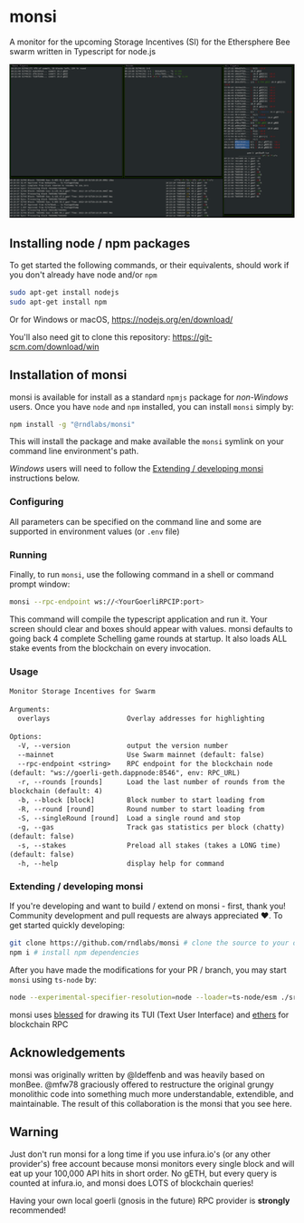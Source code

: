 # monsi

A monitor for the upcoming Storage Incentives (SI) for the Ethersphere Bee swarm written in Typescript for node.js

![monsi Terminal User Interface!](/assets/screenshot.png 'monsi TUI')

## Installing node / npm packages

To get started the following commands, or their equivalents, should work if you don't already have node and/or `npm`

```bash
sudo apt-get install nodejs
sudo apt-get install npm
```

Or for Windows or macOS, https://nodejs.org/en/download/

You'll also need git to clone this repository: https://git-scm.com/download/win

## Installation of monsi

monsi is available for install as a standard `npmjs` package for *non-Windows* users. Once you have `node` and `npm` installed, you can install `monsi` simply by:

```bash
npm install -g "@rndlabs/monsi"
```

This will install the package and make available the `monsi` symlink on your command line environment's path.

*Windows* users will need to follow the [Extending / developing monsi](#extending--developing-monsi) instructions below.

### Configuring

All parameters can be specified on the command line and some are supported in environment values (or `.env` file)

### Running

Finally, to run `monsi`, use the following command in a shell or command prompt window:

```bash
monsi --rpc-endpoint ws://<YourGoerliRPCIP:port>
```

This command will compile the typescript application and run it. Your screen should clear and boxes should appear with values. monsi defaults to going back 4 complete Schelling game rounds at startup. It also loads ALL stake events from the blockchain on every invocation.

### Usage

```
Monitor Storage Incentives for Swarm

Arguments:
  overlays                   Overlay addresses for highlighting

Options:
  -V, --version              output the version number
  --mainnet                  Use Swarm mainnet (default: false)
  --rpc-endpoint <string>    RPC endpoint for the blockchain node (default: "ws://goerli-geth.dappnode:8546", env: RPC_URL)
  -r, --rounds [rounds]      Load the last number of rounds from the blockchain (default: 4)
  -b, --block [block]        Block number to start loading from
  -R, --round [round]        Round number to start loading from
  -S, --singleRound [round]  Load a single round and stop
  -g, --gas                  Track gas statistics per block (chatty) (default: false)
  -s, --stakes               Preload all stakes (takes a LONG time) (default: false)
  -h, --help                 display help for command
```

### Extending / developing monsi

If you're developing and want to build / extend on monsi - first, thank you! Community development and pull requests are always appreciated ❤️. To get started quickly developing:

```bash
git clone https://github.com/rndlabs/monsi # clone the source to your disk
npm i # install npm dependencies
```

After you have made the modifications for your PR / branch, you may start `monsi` using `ts-node` by:

```bash
node --experimental-specifier-resolution=node --loader=ts-node/esm ./src/index.ts --rpc-endpoint ws://<YourGoerliRPCIP:port>
```

monsi uses [blessed](https://www.npmjs.com/package/blessed) for drawing its TUI (Text User Interface) and [ethers](https://docs.ethers.io/) for blockchain RPC

## Acknowledgements

monsi was originally written by @ldeffenb and was heavily based on monBee. @mfw78 graciously offered to restructure the original grungy monolithic code into something much more understandable, extendible, and maintainable. The result of this collaboration is the monsi that you see here.

## Warning

Just don't run monsi for a long time if you use infura.io's (or any other provider's) free account because monsi monitors every single block and will eat up your 100,000 API hits in short order. No gETH, but every query is counted at infura.io, and monsi does LOTS of blockchain queries!

Having your own local goerli (gnosis in the future) RPC provider is **strongly** recommended!
